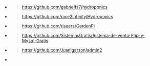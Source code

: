* > https://github.com/gabrielfs7/hydroponics
* > https://github.com/race2infinity/Hydroponics
* > https://github.com/rjsears/GardenPi
* > https://github.com/SistemasGratis/Sistema-de-venta-Php-y-Mysql-Gratis
* > https://github.com/Juanlgarzon/admin2
* > 
